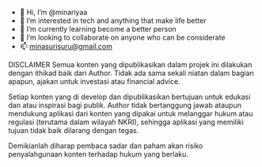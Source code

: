 - 👋 Hi, I’m @minariyaa
- 👀 I’m interested in tech and anything that make life better
- 🌱 I’m currently learning become a better person
- 💞️ I’m looking to collaborate on anyone who can be considerate
- 📫 minasurisuru@gmail.com

<!---
minariyaa/minariyaa is a ✨ special ✨ repository because its `README.md` (this file) appears on your GitHub profile.
You can click the Preview link to take a look at your changes.
--->

DISCLAIMER
Semua konten yang dipublikasikan dalam projek ini dilakukan dengan ithikad baik dari Author. Tidak ada sama sekali niatan dalam bagian apapun, ajakan untuk investasi atau financial advice. 

Setiap konten yang di develop dan dipublikasikan bertujuan untuk edukasi dan atau inspirasi bagi publik. Author tidak bertanggung jawab ataupun mendukung aplikasi dari konten yang dipakai untuk melanggar hukum atau regulasi (terutama dalam wilayah NKRI), sehingga aplikasi yang memiliki tujuan tidak baik dilarang dengan tegas.  

Demikianlah diharap pembaca sadar dan paham akan risiko penyalahgunaan konten terhadap hukum yang berlaku.
